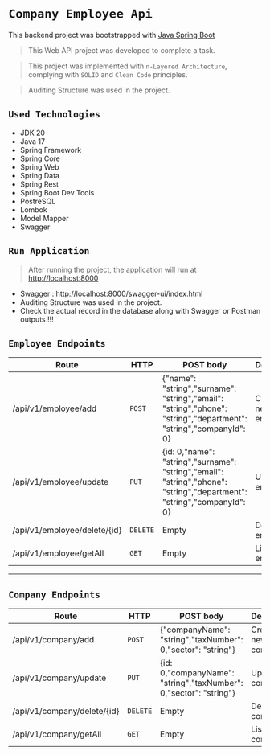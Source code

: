 # `Company Employee Api`
This backend project was bootstrapped with [Java Spring Boot](https://spring.io)
> This Web API project was developed to complete a task.

> This project was implemented with `n-Layered Architecture`, complying with `SOLID` and `Clean Code` principles.

> Auditing Structure was used in the project.

## `Used Technologies`
- JDK 20
- Java 17
- Spring Framework
- Spring Core
- Spring Web
- Spring Data
- Spring Rest
- Spring Boot Dev Tools
- PostreSQL
- Lombok
- Model Mapper
- Swagger

## `Run Application`
> After running the project, the application will run at [http://localhost:8000](http://localhost:8000)
- Swagger : http://localhost:8000/swagger-ui/index.html
- Auditing Structure was used in the project.
- Check the actual record in the database along with Swagger or Postman outputs !!!

## `Employee Endpoints`
| Route                        | HTTP     | POST body	                                                                                                             | Description            |
|------------------------------|----------|------------------------------------------------------------------------------------------------------------------------|------------------------|
| /api/v1/employee/add         | `POST`   | {"name": "string","surname": "string","email": "string","phone": "string","department": "string","companyId": 0}       | Create a new employee. |
| /api/v1/employee/update      | `PUT`    | {id: 0,"name": "string","surname": "string","email": "string","phone": "string","department": "string","companyId": 0} | Update a employee.     |
| /api/v1/employee/delete/{id} | `DELETE` | Empty                                                                                                                  | Delete a employee.     |
| /api/v1/employee/getAll      | `GET`    | Empty                                                                                                                  | List employees.        |
---
## `Company Endpoints`
| Route                       | HTTP     | POST body	                                                        | Description	          |
|-----------------------------|----------|-------------------------------------------------------------------|-----------------------|
| /api/v1/company/add         | `POST`   | {"companyName": "string","taxNumber": 0,"sector": "string"}       | Create a new company. |
| /api/v1/company/update      | `PUT`    | {id: 0,"companyName": "string","taxNumber": 0,"sector": "string"} | Update a company.     |
| /api/v1/company/delete/{id} | `DELETE` | Empty                                                             | Delete a company.     |
| /api/v1/company/getAll      | `GET`    | Empty                                                             | List companies.       |